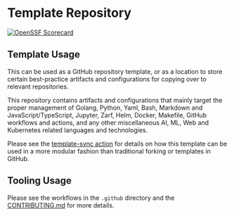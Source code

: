 # Template Repository

[![OpenSSF Scorecard](https://api.securityscorecards.dev/projects/github.com/justinthelaw/repository-template/badge)](https://securityscorecards.dev/viewer/?uri=github.com/justinthelaw/repository-template)

## Template Usage

This can be used as a GitHub repository template, or as a location to store certain best-practice artifacts and configurations for copying over to relevant repositories.

This repository contains artifacts and configurations that mainly target the proper management of Golang, Python, Yaml, Bash, Markdown and JavaScript/TypeScript, Jupyter, Zarf, Helm, Docker, Makefile, GitHub workflows and actions, and any other miscellaneous AI, ML, Web and Kubernetes related languages and technologies.

Please see the [template-sync action](.github/workflows/template-sync.yaml) for details on how this template can be used in a more modular fashion than traditional forking or templates in GitHub.

## Tooling Usage

Please see the workflows in the `.github` directory and the [CONTRIBUTING.md](.github/CONTRIBUTING.md) for more details.
